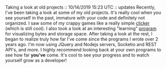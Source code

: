 Taking a look at old projects :: 10/14/2019 15:23 UTC :: updates
Recently, I've been taking a look at some of my old projects. It's really cool when you see yourself in the past, immature with your code and definitely not organized. I saw some of my crappy games like a really simple [clicker](http://html-c2.vandesm14.repl.co) (which is still cool). I also took a look at an interesting "learning" [program](https://hdd-simulator.vandesm14.repl.co) for visualizing bytes and storage space. After taking a look at the rest, I began to realize truly how far I've come since the programs I wrote over 2 years ago. I'm now using JQuery and Nodejs servers, Socketio and REST API's, and more. I highly recommend looking back at your own programs to see how far **you've** come. It's cool to see your progress and to watch yourself grow as a developer!